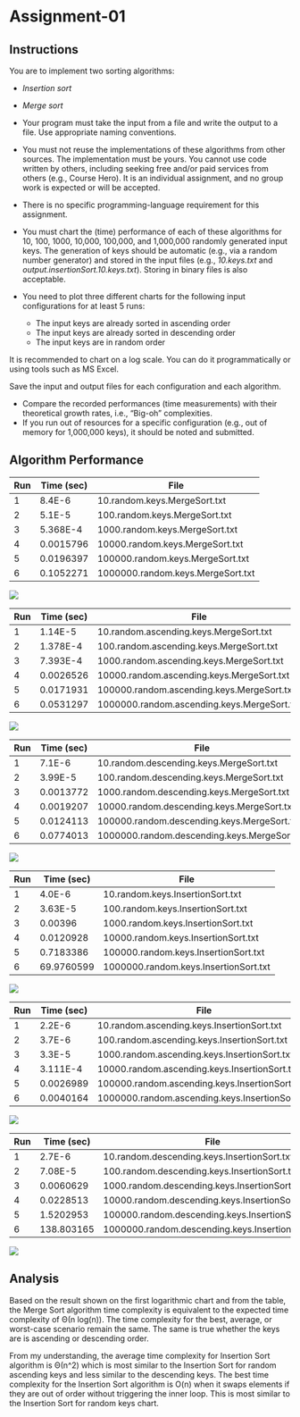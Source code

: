# Assignment-01

## Instructions
You are to implement two sorting algorithms:

-   _Insertion sort_
-   _Merge sort_

-   Your program must take the input from a file and write the output to a file. Use appropriate naming conventions.
-   You must not reuse the implementations of these algorithms from other sources. The implementation must be yours. You cannot use code written by others, including seeking free and/or paid services from others (e.g., Course Hero). It is an individual assignment, and no group work is expected or will be accepted.
-   There is no specific programming-language requirement for this assignment.
-   You must chart the (time) performance of each of these algorithms for 10, 100, 1000, 10,000, 100,000, and 1,000,000 randomly generated input keys. The generation of keys should be automatic (e.g., via a random number generator) and stored in the input files (e.g.,  _10.keys.txt_  and  _output.insertionSort.10.keys.txt_). Storing in binary files is also acceptable.
-   You need to plot three different charts for the following input configurations for at least 5 runs:
    -   The input keys are already sorted in ascending order
    -   The input keys are already sorted in descending order
    -   The input keys are in random order

It is recommended to chart on a log scale. You can do it programmatically or using tools such as MS Excel.

Save the input and output files for each configuration and each algorithm.

-   Compare the recorded performances (time measurements) with their theoretical growth rates, i.e., “Big-oh” complexities.
-   If you run out of resources for a specific configuration (e.g., out of memory for 1,000,000 keys), it should be noted and submitted.


## Algorithm Performance
| Run | Time (sec) | File                                         |
|-----|------------|----------------------------------------------|
| 1   | 8.4E-6     | 10.random.keys.MergeSort.txt                 |
| 2   | 5.1E-5     | 100.random.keys.MergeSort.txt                |
| 3   | 5.368E-4   | 1000.random.keys.MergeSort.txt               |
| 4   | 0.0015796  | 10000.random.keys.MergeSort.txt              |
| 5   | 0.0196397  | 100000.random.keys.MergeSort.txt             |
| 6   | 0.1052271  | 1000000.random.keys.MergeSort.txt            |

![](https://github.com/MontoyaR/MergeSort-InsertionSort/blob/master/src/Logarithmic%20Charts/Merge%20Sort%20for%20Random%20Keys.png)

| Run | Time (sec) | File                                         |
|-----|------------|----------------------------------------------|
| 1   | 1.14E-5    | 10.random.ascending.keys.MergeSort.txt       |
| 2   | 1.378E-4   | 100.random.ascending.keys.MergeSort.txt      |
| 3   | 7.393E-4   | 1000.random.ascending.keys.MergeSort.txt     |
| 4   | 0.0026526  | 10000.random.ascending.keys.MergeSort.txt    |
| 5   | 0.0171931  | 100000.random.ascending.keys.MergeSort.txt   |
| 6   | 0.0531297  | 1000000.random.ascending.keys.MergeSort.txt  |

![](https://github.com/MontoyaR/MergeSort-InsertionSort/blob/master/src/Logarithmic%20Charts/Merge%20Sort%20for%20Random%20Ascending%20Keys.png)

| Run | Time (sec) | File                                         |
|-----|------------|----------------------------------------------|
| 1   | 7.1E-6     | 10.random.descending.keys.MergeSort.txt      |
| 2   | 3.99E-5    | 100.random.descending.keys.MergeSort.txt     |
| 3   | 0.0013772  | 1000.random.descending.keys.MergeSort.txt    |
| 4   | 0.0019207  | 10000.random.descending.keys.MergeSort.txt   |
| 5   | 0.0124113  | 100000.random.descending.keys.MergeSort.txt  |
| 6   | 0.0774013  | 1000000.random.descending.keys.MergeSort.txt |

![](https://github.com/MontoyaR/MergeSort-InsertionSort/blob/master/src/Logarithmic%20Charts/Merge%20Sort%20for%20Random%20Descending%20Keys.png)

| Run | Time (sec) | File                                         |
|-----|------------|----------------------------------------------|
| 1   | 4.0E-6     | 10.random.keys.InsertionSort.txt             |
| 2   | 3.63E-5    | 100.random.keys.InsertionSort.txt            |
| 3   | 0.00396    | 1000.random.keys.InsertionSort.txt           |
| 4   | 0.0120928  | 10000.random.keys.InsertionSort.txt          |
| 5   | 0.7183386  | 100000.random.keys.InsertionSort.txt         |
| 6   | 69.9760599 | 1000000.random.keys.InsertionSort.txt        |

![](https://github.com/MontoyaR/MergeSort-InsertionSort/blob/master/src/Logarithmic%20Charts/Insertion%20Sort%20for%20Random%20Keys.png)

| Run | Time (sec) | File                                            |
|-----|------------|-------------------------------------------------|
| 1   | 2.2E-6     | 10.random.ascending.keys.InsertionSort.txt      |
| 2   | 3.7E-6     | 100.random.ascending.keys.InsertionSort.txt     |
| 3   | 3.3E-5     | 1000.random.ascending.keys.InsertionSort.txt    |
| 4   | 3.111E-4   | 10000.random.ascending.keys.InsertionSort.txt   |
| 5   | 0.0026989  | 100000.random.ascending.keys.InsertionSort.txt  |
| 6   | 0.0040164  | 1000000.random.ascending.keys.InsertionSort.txt |

![](https://github.com/MontoyaR/MergeSort-InsertionSort/blob/master/src/Logarithmic%20Charts/Insertion%20Sort%20for%20Random%20Ascending%20Keys.png)

| Run | Time (sec) | File                                             |
|-----|------------|--------------------------------------------------|
| 1   | 2.7E-6     | 10.random.descending.keys.InsertionSort.txt      |
| 2   | 7.08E-5    | 100.random.descending.keys.InsertionSort.txt     |
| 3   | 0.0060629  | 1000.random.descending.keys.InsertionSort.txt    |
| 4   | 0.0228513  | 10000.random.descending.keys.InsertionSort.txt   |
| 5   | 1.5202953  | 100000.random.descending.keys.InsertionSort.txt  |
| 6   | 138.803165 | 1000000.random.descending.keys.InsertionSort.txt |

![](https://github.com/MontoyaR/MergeSort-InsertionSort/blob/master/src/Logarithmic%20Charts/Insertion%20Sort%20for%20Random%20Descending%20Keys.png)

## Analysis

Based on the result shown on the first logarithmic chart and from the table, the Merge Sort
algorithm time complexity is equivalent to the expected time complexity of Θ(n log(n)). The time
complexity for the best, average, or worst-case scenario remain the same. The same is true whether the
keys are is ascending or descending order. 

From my understanding, the average time complexity for Insertion Sort algorithm is Θ(n^2) which
is most similar to the Insertion Sort for random ascending keys and less similar to the descending keys. The
best time complexity for the Insertion Sort algorithm is O(n) when it swaps elements if they are out of order
without triggering the inner loop. This is most similar to the Insertion Sort for random keys chart. 
